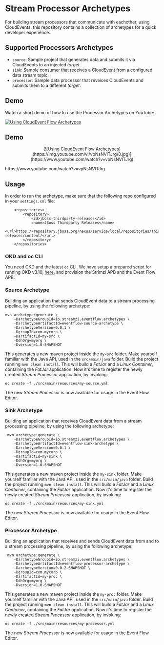 # Stream Processor Archetypes

For building stream processors that communicate with eachother, using CloudEvents, this repository contains a collection of archetypes for a quick developer experience.

## Supported Processors Archetypes

* `source`: Sample project that generates data and submits it via CloudEvents to an injected _target_. 
* `sink`: Sample consumer that receives a CloudEvent from a configured data stream topic.
* `processor`: Sample data processor that reveices CloudEvents and submits them to a different _target_.

## Demo

Watch a short demo of how to use the Processor Archetypes on YouTube:

[![Using CloudEvent Flow Archetypes](https://img.youtube.com/vi/vpNsNVlTJrg/0.jpg)](https://www.youtube.com/watch?v=vpNsNVlTJrg)


## Demo

<p align="center">
[![Using CloudEvent Flow Archetypes](https://img.youtube.com/vi/vpNsNVlTJrg/0.jpg)](https://www.youtube.com/watch?v=vpNsNVlTJrg)
</p>
https://www.youtube.com/watch?v=vpNsNVlTJrg


## Usage

In order to run the archetype, make sure that the following repo configured in your `settings.xml` file:

```
    <repositories>
        <repository>
            <id>jboss-thirdparty-releases</id>
            <name>JBoss Thirdparty Releases</name>
            <url>https://repository.jboss.org/nexus/service/local/repositories/thirdparty-releases/content/</url>
        </repository>
    </repositories>
```

### OKD and oc CLI

You need OKD and the latest `oc` CLI. We have setup a prepared script for running OKD v3.10, [here](https://github.com/project-streamzi/ocp-broker/blob/clean_up/ocp_asb_streamings.sh), and provision the Strimzi APB and the Event Flow APB.

### Source Archetype

Building an application that sends CloudEvent data to a stream processing pipeline, by using the following archetype:

```
mvn archetype:generate \
    -DarchetypeGroupId=io.streamzi.eventflow.archetypes \
    -DarchetypeArtifactId=eventflow-source-archetype \
    -DarchetypeVersion=0.0.1 \
    -DgroupId=com.mycorp \
    -DartifactId=my-src \
    -DdhOrg=myorg \
    -Dversion=1.0-SNAPSHOT
```

This generates a new maven project inside the `my-src` folder. Make yourself familiar with the Java API, used in the `src/main/java` folder. Build the project running `mvn clean install`. This will build a _FatJar_ and a _Linux Container_, containing the _FatJar_ application. Now it's time to register the newly created _Stream Processor_ application, by invoking:

```
oc create -f ./src/main/resources/my-source.yml 
```

The new _Stream Processor_ is now available for usage in the Event Flow Editor.


### Sink Archetype

Building an application that receives CloudEvent data from a stream processing pipeline, by using the following archetype:


```
 mvn archetype:generate \
    -DarchetypeGroupId=io.streamzi.eventflow.archetypes \
    -DarchetypeArtifactId=eventflow-sink-archetype \
    -DarchetypeVersion=0.0.1 \
    -DgroupId=com.mycorp \
    -DartifactId=my-sink \
    -DdhOrg=myorg \
    -Dversion=1.0-SNAPSHOT
```
This generates a new maven project inside the `my-sink` folder. Make yourself familiar with the Java API, used in the `src/main/java` folder. Build the project running `mvn clean install`. This will build a _FatJar_ and a _Linux Container_, containing the _FatJar_ application. Now it's time to register the newly created _Stream Processor_ application, by invoking:

```
oc create -f ./src/main/resources/my-sink.yml 
```
The new _Stream Processor_ is now available for usage in the Event Flow Editor.

### Processor Archetype

Building an application that receives and sends CloudEvent data from and to a stream processing pipeline, by using the following archetype:


```
 mvn archetype:generate \
    -DarchetypeGroupId=io.streamzi.eventflow.archetypes \
    -DarchetypeArtifactId=eventflow-processor-archetype \
    -DarchetypeVersion=0.0.2-SNAPSHOT \
    -DgroupId=com.mycorp \
    -DartifactId=my-proc \
    -DdhOrg=myorg \
    -Dversion=1.0-SNAPSHOT
```
This generates a new maven project inside the `my-proc` folder. Make yourself familiar with the Java API, used in the `src/main/java` folder. Build the project running `mvn clean install`. This will build a _FatJar_ and a _Linux Container_, containing the _FatJar_ application. Now it's time to register the newly created _Stream Processor_ application, by invoking:

```
oc create -f ./src/main/resources/my-processor.yml 
```
The new _Stream Processor_ is now available for usage in the Event Flow Editor.
